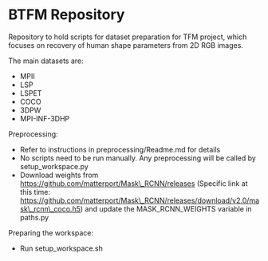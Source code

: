 # BTFM Repository
Repository to hold scripts for dataset preparation for TFM project, which focuses on recovery of human shape parameters from 2D RGB images.

The main datasets are:
 * MPII
 * LSP
 * LSPET
 * COCO
 * 3DPW
 * MPI-INF-3DHP

Preprocessing:
 * Refer to instructions in preprocessing/Readme.md for details
 * No scripts need to be run manually. Any preprocessing will be called by setup\_workspace.py
 * Download weights from https://github.com/matterport/Mask\_RCNN/releases (Specific link at this time: https://github.com/matterport/Mask\_RCNN/releases/download/v2.0/mask\_rcnn\_coco.h5) and update the MASK\_RCNN\_WEIGHTS variable in paths.py

Preparing the workspace:
 * Run setup\_workspace.sh
